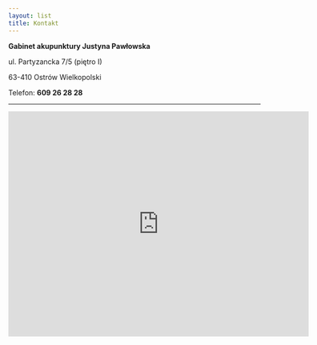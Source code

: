 ```yaml
---
layout: list
title: Kontakt
---
```


**Gabinet akupunktury Justyna Pawłowska**

ul. Partyzancka 7/5 (piętro I)

63-410 Ostrów Wielkopolski

Telefon: **609 26 28 28**

---
<iframe src="https://www.google.com/maps/embed?pb=!1m18!1m12!1m3!1d2475.641147193225!2d17.811268416066564!3d51.64809667965848!2m3!1f0!2f0!3f0!3m2!1i1024!2i768!4f13.1!3m3!1m2!1s0x471ab5b137d5be71%3A0xef630a3a8b903c5a!2sPartyzancka%207%2C%2063-410%20Ostr%C3%B3w%20Wielkopolski!5e0!3m2!1sen!2spl!4v1618245084916!5m2!1sen!2spl" width="600" height="450" style="border:0;" allowfullscreen="" loading="lazy"></iframe>
